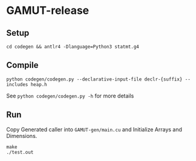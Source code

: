 # GAMUT-release

## Setup

`cd codegen && antlr4 -Dlanguage=Python3 statmt.g4`

## Compile

`python codegen/codegen.py --declarative-input-file declr-{suffix} --includes heap.h`

See `python codegen/codegen.py -h` for more details

## Run

Copy Generated caller into `GAMUT-gen/main.cu` and Initialize Arrays and Dimensions.

```
make
./test.out
```
